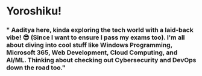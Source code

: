 # Yoroshiku!

### " Aaditya here, kinda exploring the tech world with a laid-back vibe! 😎 (Since I want to ensure I pass my exams too). I'm all about diving into cool stuff like Windows Programming, Microsoft 365, Web Development, Cloud Computing, and AI/ML. Thinking about checking out Cybersecurity and DevOps down the road too."


